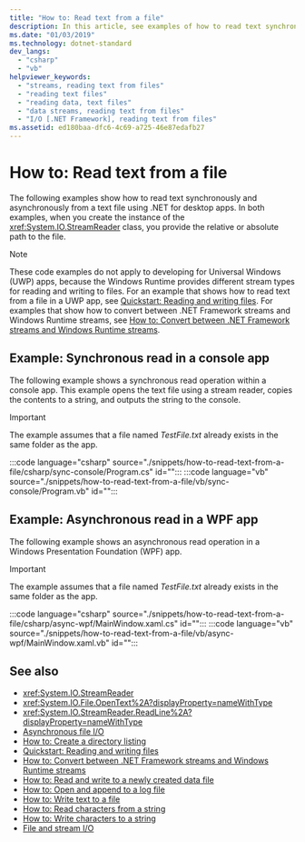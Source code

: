 ```yaml
---
title: "How to: Read text from a file"
description: In this article, see examples of how to read text synchronously or asynchronously from a text file, using the StreamReader class in .NET for desktop apps.
ms.date: "01/03/2019"
ms.technology: dotnet-standard
dev_langs: 
  - "csharp"
  - "vb"
helpviewer_keywords: 
  - "streams, reading text from files"
  - "reading text files"
  - "reading data, text files"
  - "data streams, reading text from files"
  - "I/O [.NET Framework], reading text from files"
ms.assetid: ed180baa-dfc6-4c69-a725-46e87edafb27
---
```

# How to: Read text from a file
The following examples show how to read text synchronously and asynchronously from a text file using .NET for desktop apps. In both examples, when you create the instance of the <xref:System.IO.StreamReader> class, you provide the relative or absolute path to the file.
  
> [!NOTE]
> These code examples do not apply to developing for Universal Windows (UWP) apps, because the Windows Runtime provides different stream types for reading and writing to files. For an example that shows how to read text from a file in a UWP app, see [Quickstart: Reading and writing files](https://docs.microsoft.com/previous-versions/windows/apps/hh758325(v=win.10)). For examples that show how to convert between .NET Framework streams and Windows Runtime streams, see [How to: Convert between .NET Framework streams and Windows Runtime streams](how-to-convert-between-dotnet-streams-and-winrt-streams.md).  
  
## Example: Synchronous read in a console app  
The following example shows a synchronous read operation within a console app. This example opens the text file using a stream reader, copies the contents to a string, and outputs the string to the console.  
  
> [!IMPORTANT]
> The example assumes that a file named *TestFile.txt* already exists in the same folder as the app.  

:::code language="csharp" source="./snippets/how-to-read-text-from-a-file/csharp/sync-console/Program.cs" id="":::
:::code language="vb" source="./snippets/how-to-read-text-from-a-file/vb/sync-console/Program.vb" id="":::
  
## Example: Asynchronous read in a WPF app
 The following example shows an asynchronous read operation in a Windows Presentation Foundation (WPF) app.  
  
> [!IMPORTANT]
> The example assumes that a file named *TestFile.txt* already exists in the same folder as the app.  

:::code language="csharp" source="./snippets/how-to-read-text-from-a-file/csharp/async-wpf/MainWindow.xaml.cs" id="":::
:::code language="vb" source="./snippets/how-to-read-text-from-a-file/vb/async-wpf/MainWindow.xaml.vb" id="":::
  
## See also

- <xref:System.IO.StreamReader>  
- <xref:System.IO.File.OpenText%2A?displayProperty=nameWithType>  
- <xref:System.IO.StreamReader.ReadLine%2A?displayProperty=nameWithType>  
- [Asynchronous file I/O](asynchronous-file-i-o.md)  
- [How to: Create a directory listing](https://docs.microsoft.com/previous-versions/dotnet/netframework-4.0/5cf8zcfh(v=vs.100))  
- [Quickstart: Reading and writing files](https://docs.microsoft.com/previous-versions/windows/apps/hh758325%28v=win.10%29)  
- [How to: Convert between .NET Framework streams and Windows Runtime streams](how-to-convert-between-dotnet-streams-and-winrt-streams.md)  
- [How to: Read and write to a newly created data file](how-to-read-and-write-to-a-newly-created-data-file.md)  
- [How to: Open and append to a log file](how-to-open-and-append-to-a-log-file.md)  
- [How to: Write text to a file](how-to-write-text-to-a-file.md)  
- [How to: Read characters from a string](how-to-read-characters-from-a-string.md)  
- [How to: Write characters to a string](how-to-write-characters-to-a-string.md)  
- [File and stream I/O](index.md)
